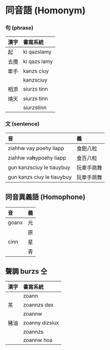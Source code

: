 # 同音語 (Homonym)

### 句 (phrase)

| 漢字 | 書寫系統 |
| :--- | :--- |
| 起 | ki qazslamy |
| 去攬 | ki qazs lamy |
| 牽手 | kanzs ciuy |
|| kanzsciuy |
| 相添 | siurzs tinn |
| 燒天 | siurzs tinn |
|| siurzstinn |

### 文 (sentence)

| 音 | 義 |
| :--- | :--- |
| ziahhw vay poehy liapp | 食飽八粒 |
| ziahhw va**h**ypoehy liapp | 食百八粒 |
| gun kanzsciuy le tiauybuy | 阮牽手跳舞 |
| gun kanzs ciuy le tiauybuy | 阮牽手跳舞 |

## 同音異義語 (Homophone)

| 音 | 義 |
| :--- | :--- |
| goanx | 元 |
| | 原 |
| cinn | 星 |
|| 青 |

## 聲調 burzs 仝

| 漢字 | 書寫系統 |
| :--- | :--- |
|| zoann |
| 茶 | zoannzs dex |
|| zoannw |
| 豬油 | zoanny dizsiux |
|| zoannzs |
|| zoannw hoa |
